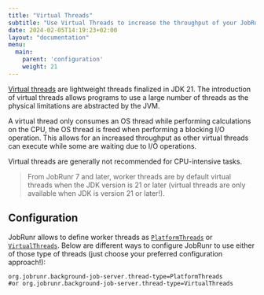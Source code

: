 ```yaml
---
title: "Virtual Threads"
subtitle: "Use Virtual Threads to increase the throughput of your JobRunr application."
date: 2024-02-05T14:19:23+02:00
layout: "documentation"
menu: 
  main: 
    parent: 'configuration'
    weight: 21
---
```


[Virtual threads](https://openjdk.org/jeps/444) are lightweight threads finalized in JDK 21. The introduction of virtual threads allows programs to use a large number of threads as the physical limitations are abstracted by the JVM.

A virtual thread only consumes an OS thread while performing calculations on the CPU, the OS thread is freed when performing a blocking I/O operation. This allows for an increased throughput as other virtual threads can execute while some are waiting due to I/O operations.

Virtual threads are generally not recommended for CPU-intensive tasks.

> From JobRunr 7 and later, worker threads are by default virtual threads when the JDK version is 21 or later (virtual threads are only available when JDK is version 21 or later!).

## Configuration
JobRunr allows to define worker threads as [`PlatformThreads`](https://docs.oracle.com/en/java/javase/21/core/virtual-threads.html#GUID-2BCFC2DD-7D84-4B0C-9222-97F9C7C6C521) or [`VirtualThreads`](https://docs.oracle.com/en/java/javase/21/core/virtual-threads.html#GUID-15BDB995-028A-45A7-B6E2-9BA15C2E0501).
Below are different ways to configure JobRunr to use either of those type of threads (just choose your preferred configuration approach!):

```
org.jobrunr.background-job-server.thread-type=PlatformThreads
#or org.jobrunr.background-job-server.thread-type=VirtualThreads
```